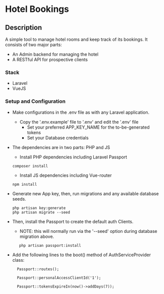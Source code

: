 # Hotel Bookings

## Description
A simple tool to manage hotel rooms and keep track of its bookings. 
It consists of two major parts:
- An Admin backend for managing the hotel
- A RESTful API for prospective clients

### Stack
- Laravel
- VueJS

### Setup and Configuration
-  Make configurations in the .env file as with any Laravel application.
    - Copy the '.env.example' file to '.env' and edit the '.env' file
        - Set your preferred APP_KEY_NAME for the to-be-generated tokens
        - Set your Database credentials

-  The dependencies are in two parts: PHP and JS
   - Install PHP dependencies including Laravel Passport 
    ~~~
    composer install
    ~~~

   - Install JS dependencies including Vue-router 
    ~~~
    npm install
    ~~~

-  Generate new App key, then, run migrations and any available database seeds.
    ~~~
    php artisan key:generate
    php artisan migrate --seed
    ~~~

-  Then, install the Passport to create the default auth Clients.
    - NOTE: this will normally run via the '--seed' option during database migration above.
    ~~~
       php artisan passport:install
    ~~~
    
- Add the following lines to the boot() method of AuthServiceProvider class:
   ~~~
     Passport::routes();

     Passport::personalAccessClientId('1');

     Passport::tokensExpireIn(now()->addDays(7));
   ~~~

